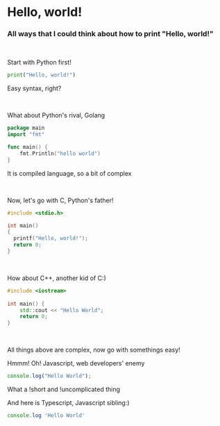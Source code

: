 # Hello, world!
### All ways that I could think about how to print "Hello, world!"

<br/>

Start with Python first!
```python
print("Hello, world!")
```
Easy syntax, right?

<br/>

What about Python's rival, Golang

```go
package main
import "fmt"

func main() {
    fmt.Println("hello world")
}
```
It is compiled language, so a bit of complex

<br/>

Now, let's go with C, Python's father!
```c
#include <stdio.h>

int main()
{
  printf("Hello, world!");
  return 0;
}
```

<br/>

How about C++, another kid of C:)

```cpp
#include <iostream>
 
int main() {
    std::cout << "Hello World";
    return 0;
}
```

<br/>

All things above are complex, now go with somethings easy!

Hmmm! Oh! Javascript, web developers' enemy
```js
console.log("Hello World");
```
What a !short and !uncomplicated thing

And here is Typescript, Javascript sibling:)

```ts
console.log 'Hello World'
```
